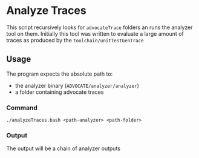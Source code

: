 # Analyze Traces
This script recursively looks for `advocateTrace` folders an runs the analyzer tool on them.
Initially this tool was written to evaluate a large amount of traces as produced by the `toolchain/unitTestGenTrace`
## Usage
The program expects the absolute path to:
- the analyzer binary (`ADVOCATE/analyzer/analyzer`)
- a folder containing advocate traces
### Command
```shell
./analyzeTraces.bash <path-analyzer> <path-folder>
```
### Output
The output will be a chain of analyzer outputs